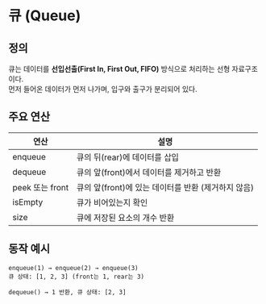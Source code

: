 # 큐 (Queue)

## 정의

큐는 데이터를 **선입선출(First In, First Out, FIFO)** 방식으로 처리하는 선형 자료구조이다.  
먼저 들어온 데이터가 먼저 나가며, 입구와 출구가 분리되어 있다.

## 주요 연산

| 연산 | 설명 |
|------|------|
| enqueue | 큐의 뒤(rear)에 데이터를 삽입 |
| dequeue | 큐의 앞(front)에서 데이터를 제거하고 반환 |
| peek 또는 front | 큐의 앞(front)에 있는 데이터를 반환 (제거하지 않음) |
| isEmpty | 큐가 비어있는지 확인 |
| size | 큐에 저장된 요소의 개수 반환 |

## 동작 예시

```plaintext
enqueue(1) → enqueue(2) → enqueue(3)
큐 상태: [1, 2, 3] (front는 1, rear는 3)

dequeue() → 1 반환, 큐 상태: [2, 3]
